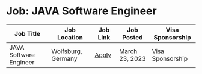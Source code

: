 # Job: JAVA Software Engineer

| Job Title | Job Location | Job Link | Job Posted | Visa Sponsorship |
| --- | --- | --- | --- | --- |
| JAVA Software Engineer | Wolfsburg, Germany | [Apply](https://conectum.catsone.com/careers/8321-General/jobs/9409025-JAVA-Software-Engineer) | March 23, 2023 | Visa Sponsorship |
